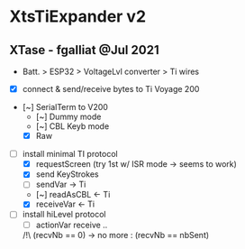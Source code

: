 # XtsTiExpander v2
## XTase - fgalliat @Jul 2021

 - Batt. > ESP32 > VoltageLvl converter > Ti wires
 
 - [x] connect & send/receive bytes to Ti Voyage 200
 - [~] SerialTerm to V200
   - [~] Dummy mode
   - [~] CBL Keyb mode
   - [x] Raw
 - [ ] install minimal TI protocol
   - [x] requestScreen (try 1st w/ ISR mode -> seems to work)
   - [x] send KeyStrokes
   - [ ] sendVar -> Ti
   - [~] readAsCBL <- Ti
   - [x] receiveVar <- Ti
 - [ ] install hiLevel protocol
   - [ ] actionVar receive ..

   /!\\ (recvNb == 0) -> no more : (recvNb == nbSent)